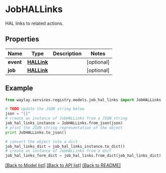 # JobHALLinks

HAL links to related actions.

## Properties

Name | Type | Description | Notes
------------ | ------------- | ------------- | -------------
**event** | [**HALLink**](HALLink.md) |  | [optional] 
**job** | [**HALLink**](HALLink.md) |  | [optional] 

## Example

```python
from waylay.services.registry.models.job_hal_links import JobHALLinks

# TODO update the JSON string below
json = "{}"
# create an instance of JobHALLinks from a JSON string
job_hal_links_instance = JobHALLinks.from_json(json)
# print the JSON string representation of the object
print JobHALLinks.to_json()

# convert the object into a dict
job_hal_links_dict = job_hal_links_instance.to_dict()
# create an instance of JobHALLinks from a dict
job_hal_links_form_dict = job_hal_links.from_dict(job_hal_links_dict)
```
[[Back to Model list]](../README.md#documentation-for-models) [[Back to API list]](../README.md#documentation-for-api-endpoints) [[Back to README]](../README.md)


